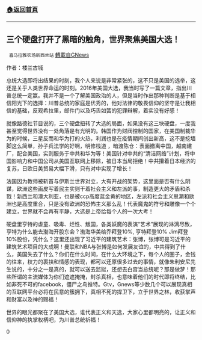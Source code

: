 ###  [:house:返回首頁](https://github.com/ourhimalayas/txt)
---

## 三个硬盘打开了黑暗的触角，世界聚焦美国大选！
` 喜马拉雅农场新西兰站` [轉載自GNews](https://gnews.org/zh-hans/532582/)

作者：楼兰古城

总统大选即将出结果的时刻，我个人来说是非常紧张的，这不只是美国的选举，这还是关乎人类世界命运的时刻。2016年美国大选，我当时写了一篇文章，指出川普总统一定赢。我并不是一个了解美国政治的人，但是当时作出那种判断是基于相信阳光下的选择：川普总统的家庭是优秀的，他对法律的敬畏信仰的坚守是让我相信的基础，反观希拉里，邮件门以及巧舌如簧的犯罪辩解，着实没有好感！

就像路德社节目说的，三个硬盘扭转了大选的局面，如果没有这三块硬盘，一度我甚至觉得世界没有一处角落是有光明的。韩国作为财阀控制的国家，在美国制裁华为的时候，三星反而和华为打的火热，利润也是在疫情期间创出新高，这不是挖墙脚这么简单，孙子兵法学的好啊，明修栈道 ，暗渡陈仓：表面撤离中国，越南建厂，配合美国，实则服务于中共和华为等！美国针对中共的“清洁网络”计划，将中国影响力和中国公司从美国互联网上移除，被日本当局拒绝！中共攥着日本经济的复苏，日欧日美贸易大幅下滑，只有对中实现了增长！

法国因为教师被斩首与伊斯兰世界对立，大有开战的架势，这里面是否有什么阴谋，欧洲这些画皮写着民主实则干着社会主义和左派的事，制造更大的矛盾和杀戮！新西兰和澳大利亚，也是被ccp高度蓝金黄的地区，左派和社会主义思潮和欧洲也是高度重合，只是没有欧洲的恐怖主义那么乱！代表魔鬼的符号和雕像一个个建立，世界就不会再有平静，大选是上帝给每个人的一次大考！

硬盘里亨特的虐童、吸毒、烂性、叛国，各类妖魔的表演“艺术”展现的淋漓尽致，亨特为什么能去渤海开股东会？渤海华美给乔拜登10%, 亨特拜登10% Jim拜登10%股份，凭什么？这里还出现了习近平的建筑艺术：张博，张博可是习近平的建筑艺术项目的大成啊！曼联和NBA与张博是如何发展友谊的，中共得到了什么，美国失去了什么？你们在什么时间，在什么大环境之下，每个人的圈子，金钱的往来，权力的裹挟和情感的表现，都可以还原很多过去的事情，就像朱利安尼先生说的，十分之一是真的，就可以送去监狱，还想去白宫当总统呢？那是做梦！那些所谓的主流媒体为你们遮遮掩掩，封杀真相，也意味着他们的时代即将终结，比如非死不可的facebook，僵尸之鸟推特。Gtv，Gnews等少数几个可以展现真相的互联网平台必将在民意的簇拥下，真相不死的捍卫下，立于世界之林，收获掌声和财富以及神的赐福！

世界的眼光都聚在了美国大选，谁代表正义和天选，大家心里都明亮的，让正义和信仰神的执掌权柄吧，为川普总统祈福！

0
